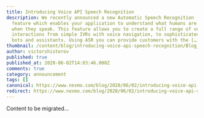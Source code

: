 ```yaml
---
title: Introducing Voice API Speech Recognition
description: We recently announced a new Automatic Speech Recognition (ASR)
  feature which enables your application to understand what humans are saying
  when they speak. This feature allows you to create a full range of voice
  interactions from simple IVRs with voice navigation, to sophisticated voice
  bots and assistants. Using ASR you can provide customers with the […]
thumbnail: /content/blog/introducing-voice-api-speech-recognition/Blog_Speech-Recognition_1200x600.png
author: victorshisterov
published: true
published_at: 2020-06-02T14:03:46.000Z
comments: true
category: announcement
tags: []
canonical: https://www.nexmo.com/blog/2020/06/02/introducing-voice-api-speech-recognition
redirect: https://www.nexmo.com/blog/2020/06/02/introducing-voice-api-speech-recognition
---
```


Content to be migrated...
